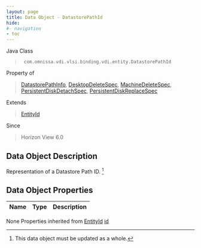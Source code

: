 ```yaml
---
layout: page
title: Data Object - DatastorePathId
hide:
#- navigation
- toc
---
```








Java Class
> ` com.omnissa.vdi.vlsi.binding.vdi.entity.DatastorePathId`

Property of
> [DatastorePathInfo](vdi.utils.virtualcenter.DatastorePath.DatastorePathInfo.md#field_detail), [DesktopDeleteSpec](vdi.resources.Desktop.DesktopDeleteSpec.md#field_detail), [MachineDeleteSpec](vdi.resources.Machine.DeleteSpec.md#field_detail), [PersistentDiskDetachSpec](vdi.resources.PersistentDisk.DetachSpec.md#field_detail), [PersistentDiskReplaceSpec](vdi.resources.PersistentDisk.ReplaceSpec.md#field_detail)

Extends
> [EntityId](vdi.EntityId.md)

Since
> Horizon View 6.0


## Data Object Description

Representation of a Datastore Path ID.
 [^167]



## Data Object Properties

 Name | Type | Description
:---|:---:|:---
None
Properties inherited from [EntityId](vdi.EntityId.md)
[id](vdi.EntityId.md#id)


 


[^167]: This data object must be updated as a whole.